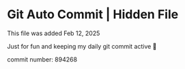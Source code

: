 # Git Auto Commit | Hidden File

This file was added Feb 12, 2025

Just for fun and keeping my daily git commit active 🤪

commit number: 894268
